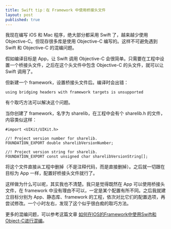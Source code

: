 ```yaml
---
title: Swift tip：在 Framework 中使用桥接头文件
layout: post
published: true
---
```


我现在编写 iOS 和 Mac 程序，绝大部分都采用 Swift 了，越来越少使用 Objective-C。但现存很多库是使用 Objective-C 编写的。这样不可避免遇到 Swift 和 Objective-C 的混编问题。

假如编译目标是 App，让 Swift 调用 Objective-C 会很简单。只需要在工程中设置一个桥接头文件，之后在这个头文件中包含 Objective-C 的头文件，就可以让 Swift 调用了。

但新建一个 framework，设置桥接头文件后。编译时会出错：

	using bridging headers with framework targets is unsupported
	
有个取巧方法可以解决这个问题。

当你创建了 framework，名字为 sharelib，在工程中会有个 sharelib.h 的文件，内容类似这样：

	#import <UIKit/UIKit.h>
	
	//! Project version number for sharelib.
	FOUNDATION_EXPORT double sharelibVersionNumber;
	
	//! Project version string for sharelib.
	FOUNDATION_EXPORT const unsigned char sharelibVersionString[];

将这个文件直接从工程中删掉（不是注释代码，而是直接删掉）。之后就一切跟在目标为 App 一样，配置好桥接头文件就行了。

这样做为什么可以呢，其实我也不清楚。我只是觉得既然在 App 可以使用桥接头文件，在 framework 中没有理由不可以，一定是某个配置有所不同。之后我就建立目标分别为 App、静态库、framework 的工程，依次对比它们的配置选项，再尝试修改。一个小时左右，发现了这个似乎很白痴的取巧方法。
	
更多的混编问题，可以参考这篇文章 [如何在IOS的Framework中使用Swift和Object-C进行混编](http://bravedefault.com/test/)。